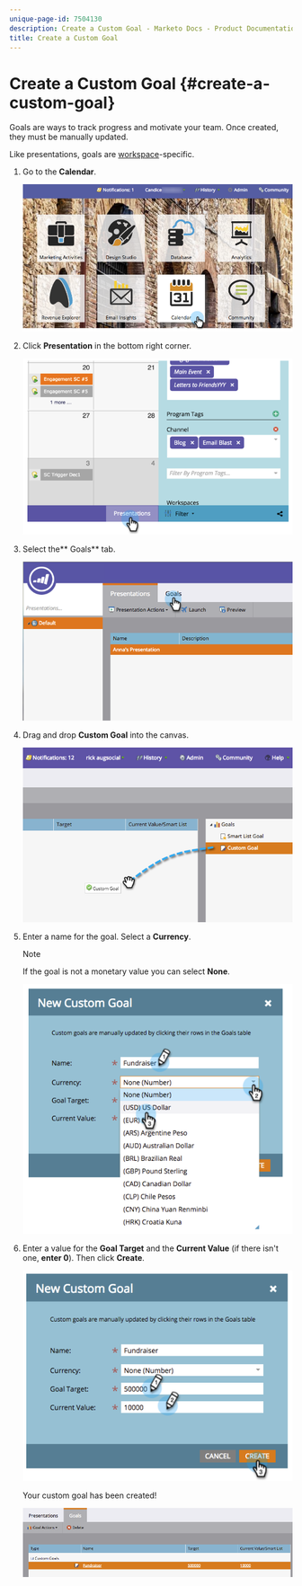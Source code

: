 ```yaml
---
unique-page-id: 7504130
description: Create a Custom Goal - Marketo Docs - Product Documentation
title: Create a Custom Goal
---
```


# Create a Custom Goal {#create-a-custom-goal}

Goals are ways to track progress and motivate your team. Once created, they must be manually updated.

Like presentations, goals are [workspace](../../../../product-docs/administration/workspaces-and-person-partitions/understanding-workspaces-and-person-partitions.md)-specific.

1. Go to the **Calendar**.

   ![](assets/2017-05-10-15-30-47-2.png)

1. Click **Presentation** in the bottom right corner.

   ![](assets/image2015-3-24-12-3a2-3a55.png)

1. Select the** Goals** tab.

   ![](assets/image2015-3-26-12-3a24-3a49.png)

1. Drag and drop **Custom Goal** into the canvas.

   ![](assets/image2015-3-24-12-3a32-3a45.png)

1. Enter a name for the goal. Select a **Currency**.

   >[!NOTE]
   >
   >If the goal is not a monetary value you can select **None**.

   ![](assets/image2015-3-24-12-3a36-3a0.png)

1. Enter a value for the **Goal Target** and the **Current Value** (if there isn't one, **enter 0**). Then click **Create**.

   ![](assets/image2015-3-24-12-3a39-3a28.png)

   Your custom goal has been created!

   ![](assets/image2015-3-24-12-3a41-3a43.png)

